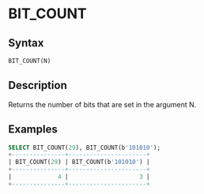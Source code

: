 # BIT_COUNT

## Syntax

```sql
BIT_COUNT(N)
```

## Description

Returns the number of bits that are set in the argument N.

## Examples

```sql
SELECT BIT_COUNT(29), BIT_COUNT(b'101010');
+---------------+----------------------+
| BIT_COUNT(29) | BIT_COUNT(b'101010') |
+---------------+----------------------+
|             4 |                    3 |
+---------------+----------------------+
```
